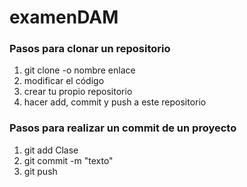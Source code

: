 # examenDAM

### Pasos para clonar un repositorio

1. git clone -o nombre enlace
2. modificar el código
3. crear tu propio repositorio
4. hacer add, commit y push a este repositorio

### Pasos para realizar un commit de un proyecto

1. git add Clase
2. git commit -m "texto"
3. git push
